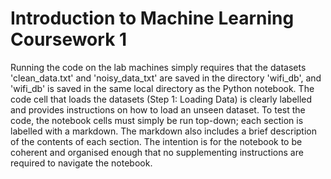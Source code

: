 # Introduction to Machine Learning Coursework 1

Running the code on the lab machines simply requires that the datasets 'clean_data.txt' and 'noisy_data_txt' are saved in the directory 'wifi_db', and  'wifi_db' is saved in the same local directory as the Python notebook. The code cell that loads the datasets (Step 1: Loading Data) is clearly labelled and provides instructions on how to load an unseen dataset. To test the code, the notebook cells must simply be run top-down; each section is labelled with a markdown. The markdown also includes a brief description of the contents of each section. The intention is for the notebook to be coherent and organised enough that no supplementing instructions are required to navigate the notebook.
